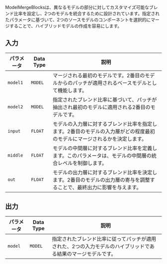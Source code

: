 
ModelMergeBlocksは、異なるモデルの部分に対してカスタマイズ可能なブレンド比率を設定し、2つのモデルを統合するために設計されています。指定されたパラメータに基づいて、2つのソースモデルのコンポーネントを選択的にマージすることで、ハイブリッドモデルの作成を容易にします。

## 入力

| パラメータ | Data Type | 説明 |
|-----------|-------------|-------------|
| `model1`  | `MODEL`     | マージされる最初のモデルです。2番目のモデルからのパッチが適用されるベースモデルとして機能します。 |
| `model2`  | `MODEL`     | 指定されたブレンド比率に基づいて、パッチが抽出され最初のモデルに適用される2番目のモデルです。 |
| `input`   | `FLOAT`     | モデルの入力層に対するブレンド比率を指定します。2番目のモデルの入力層がどの程度最初のモデルにマージされるかを決定します。 |
| `middle`  | `FLOAT`     | モデルの中間層に対するブレンド比率を定義します。このパラメータは、モデルの中間層の統合レベルを制御します。 |
| `out`     | `FLOAT`     | モデルの出力層に対するブレンド比率を決定します。2番目のモデルの出力層の寄与を調整することで、最終出力に影響を与えます。 |

## 出力

| パラメータ | Data Type | 説明 |
|-----------|-------------|-------------|
| `model`   | `MODEL`     | 指定されたブレンド比率に従ってパッチが適用された、2つの入力モデルのハイブリッドである結果のマージモデルです。 |
